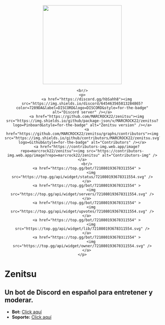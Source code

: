 <div align="center">
	<br/>
	<p>
		<a href="https://discordapp.com/oauth2/authorize?client_id=721080193678311554&scope=bot&permissions=2146958847"><img src="https://cdn.discordapp.com/avatars/721080193678311554/47b35cb3ae5bda2346d60b2e5735b37b.webp?size=2048" width="256" height="256"/></a>
	</p>

	<br/>
	<p>
		<a href="https://discord.gg/hbSahh8"><img src="https://img.shields.io/discord/645463565813284865?color=7289DA&label=DISCORD&logo=DISCORD&style=for-the-badge" alt="Discord server" /></a>
		<a href="https://github.com/MARCROCK22/zenitsu"><img src="https://img.shields.io/github/package-json/v/MARCROCK22/zenitsu?logo=Pinboard&style=for-the-badge" alt="Zenitsu version" /></a>
		<a href="https://github.com/MARCROCK22/zenitsu/graphs/contributors"><img src="https://img.shields.io/github/contributors/MARCROCK22/zenitsu.svg?logo=Github&style=for-the-badge" alt="Contributors" /></a>
		<a href="https://contributors-img.web.app/image?repo=marcrock22/zenitsu"><img src="https://contributors-img.web.app/image?repo=marcrock22/zenitsu" alt="Contributors-img" /></a>
		<br/>
		<a href="https://top.gg/bot/721080193678311554" >
			<img src="https://top.gg/api/widget/status/721080193678311554.svg" />
		</a>
		<a href="https://top.gg/bot/721080193678311554" >
			<img src="https://top.gg/api/widget/servers/721080193678311554.svg" />
		</a>
		<a href="https://top.gg/bot/721080193678311554" >
			<img src="https://top.gg/api/widget/upvotes/721080193678311554.svg" />
		</a>
		<a href="https://top.gg/bot/721080193678311554" >
			<img src="https://top.gg/api/widget/lib/721080193678311554.svg" />
		</a>
		<a href="https://top.gg/bot/721080193678311554" >
			<img src="https://top.gg/api/widget/owner/721080193678311554.svg" />
		</a>
	</p>
</div>

# Zenitsu
## Un bot de Discord en español para entretener y moderar.

- **Bot:** [Click aquí](https://top.gg/bot/721080193678311554)
- **Soporte:** [Click aquí](https://discord.gg/hbSahh8)
